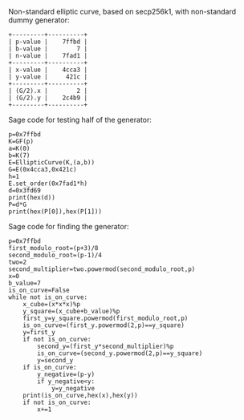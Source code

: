 Non-standard elliptic curve, based on secp256k1, with non-standard dummy generator:
```
+---------+----------+
| p-value |    7ffbd |
| b-value |        7 |
| n-value |    7fad1 |
+---------+----------+
| x-value |    4cca3 |
| y-value |     421c |
+---------+----------+
| (G/2).x |        2 |
| (G/2).y |    2c4b9 |
+---------+----------+
```
Sage code for testing half of the generator:
```
p=0x7ffbd
K=GF(p)
a=K(0)
b=K(7)
E=EllipticCurve(K,(a,b))
G=E(0x4cca3,0x421c)
h=1
E.set_order(0x7fad1*h)
d=0x3fd69
print(hex(d))
P=d*G
print(hex(P[0]),hex(P[1]))
```
Sage code for finding the generator:
```
p=0x7ffbd
first_modulo_root=(p+3)/8
second_modulo_root=(p-1)/4
two=2
second_multiplier=two.powermod(second_modulo_root,p)
x=0
b_value=7
is_on_curve=False
while not is_on_curve:
    x_cube=(x*x*x)%p
    y_square=(x_cube+b_value)%p
    first_y=y_square.powermod(first_modulo_root,p)
    is_on_curve=(first_y.powermod(2,p)==y_square)
    y=first_y
    if not is_on_curve:
        second_y=(first_y*second_multiplier)%p
        is_on_curve=(second_y.powermod(2,p)==y_square)
        y=second_y
    if is_on_curve:
        y_negative=(p-y)
        if y_negative<y:
            y=y_negative
    print(is_on_curve,hex(x),hex(y))
    if not is_on_curve:
        x+=1
```
